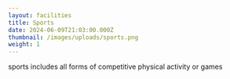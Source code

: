 ```yaml
---
layout: facilities
title: Sports
date: 2024-06-09T21:03:00.000Z
thumbnail: /images/uploads/sports.png
weight: 1
---
```

sports includes all forms of competitive physical activity or games
